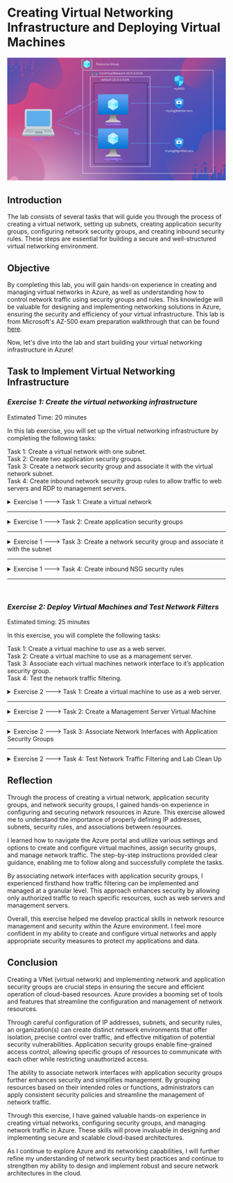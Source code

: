 
# Creating Virtual Networking Infrastructure and Deploying Virtual Machines

![Network and Application Security Groups](https://github.com/0xbythesecond/Virtual-Networking-Deploying-Virtual-Machines/blob/main/Network%20and%20Application%20Security%20Group.png?raw=true)

## Introduction
The lab consists of several tasks that will guide you through the process of creating a virtual network, setting up subnets, creating application security groups, configuring network security groups, and creating inbound security rules. These steps are essential for building a secure and well-structured virtual networking environment.

## Objective
By completing this lab, you will gain hands-on experience in creating and managing virtual networks in Azure, as well as understanding how to control network traffic using security groups and rules. This knowledge will be valuable for designing and implementing networking solutions in Azure, ensuring the security and efficiency of your virtual infrastructure. This lab is from Microsoft's AZ-500 exam preparation walkthrough that can be found [here](https://microsoftlearning.github.io/AZ500-AzureSecurityTechnologies/Instructions/Labs/LAB_07_NSGs.html).

Now, let's dive into the lab and start building your virtual networking infrastructure in Azure!

## Task to Implement Virtual Networking Infrastructure

### *Exercise 1: Create the virtual networking infrastructure*

Estimated Time: 20 minutes

In this lab exercise, you will set up the virtual networking infrastructure by completing the following tasks:

Task 1: Create a virtual network with one subnet.<br/>
Task 2: Create two application security groups.<br/>
Task 3: Create a network security group and associate it with the virtual network subnet.<br/>
Task 4: Create inbound network security group rules to allow traffic to web servers and RDP to management servers.<br/>

<details> 
  <summary> Exercise 1 ---> Task 1: Create a virtual network </summary>

Sign in to the Azure portal using an account that has the Owner or Contributor role in the Azure subscription.
  <br />
- In the Azure portal, search for `Virtual networks` and select it from the results. <br />
- Click on `+ Create` on the Virtual networks blade.<br />
- On the Basics tab of the Create virtual network blade, provide the following details: <br />
- Subscription: Select the Azure subscription you are using for this lab.<br />
- Resource group: Click on `Create new` and enter the name `AZ500LAB07`.<br />
- Name: Enter `myVirtualNetwork`. <br />
- Region: Select `South Central US` or a region that would be nearest to you. 
  
<br />
<br />

|Setting	| Value|
| --------| --------|  
|Subscription |	the name of the Azure subscription you are using in this lab|
|Resource group	| click Create new and type the name AZ500LAB07|
|Name |	myVirtualNetwork |
|Region |	South Central US or Preferred Regions That is Nearest to You|
  
<img src="https://github.com/0xbythesecond/Virtual-Networking-Deploying-Virtual-Machines/blob/main/Setting%20Up%20Virtual%20Network.png?raw=true" height="57%" width="59.3%" alt="Basics of Virtual Network"/>

Switch to the IP addresses tab, set the IPv4 address space to `10.0.0.0/16`, and set the Subnet address range to `10.0.0.0/24`
Click on `Review + create` and then click `Create` to create the virtual network.
  
| Setting |	Value |
| -------------  | ---------- |  
|Subnet name |	default |
|Subnet address range	| 10.0.0.0/24 |
  
<img src="https://github.com/0xbythesecond/Virtual-Networking-Deploying-Virtual-Machines/blob/main/Review%20Creation%20of%20Virtual%20Network.png?raw=true" height="50%" width="50%" alt="Review Creation of Virtual Network"/>

  </details>
<hr>
  
  <details>
  <summary> Exercise 1 ---> Task 2: Create application security groups </summary>

In the Azure portal, search for `Application security groups` and select it from the results.
  <br />
- Click on `+ Create` on the Application security groups blade.<br />
- On the Basics tab of the Create an application security group blade, provide the following details:<br />
- Resource group: Select `AZ500LAB07` or your preferred Resource Group Name that would be that lab.<br />
- Name: Enter `myAsgWebServers` (this group will be for web servers).<br />
- Click on `Review + create` and then click `Create`.
- Repeat steps 2-4 to create another application security group with the following details:<br />
- Resource group: Select `AZ500LAB07`.<br />
- Name: Enter `myAsgMgmtServers` (this group will be for management servers).<br />
  
| Setting |	Value|
|----------- | ----------- |  
|Resource group |	AZ500LAB07|
|Name |	myAsgWebServers | 
| Region |	South Central US|
  
  >**Note**: This group will be for the web servers.

<img src="https://github.com/0xbythesecond/Virtual-Networking-Deploying-Virtual-Machines/blob/main/Create%20ASG%20WebServers.png?raw=true" height="60%" width="60%" alt="websever asg"/>  
  
|Setting |	Value|
|----------- | ------------ |  
|Resource group |	AZ500LAB07|
|Name	| myAsgMgmtServers|
|Region |	South Central US|
  >**Note**: This group will be for the management servers.  
  
<img src="https://github.com/0xbythesecond/Virtual-Networking-Deploying-Virtual-Machines/blob/main/Create%20ASG%20MgmtServers.png?raw=true" height="60%" width="60%" alt="mgmtserver asg"/>
  
</details>
<hr>
<details> 
  <summary> Exercise 1 ---> Task 3: Create a network security group and associate it with the subnet</summary>

In the Azure portal, search for `Network security groups` and select it from the results.
  <br />
- Click on `+ Create` on the Network security groups blade.<br />
- On the Basics tab of the Create network security group blade, provide the following details:<br />
- Subscription: Select the Azure subscription you are using for this lab.<br />
- Resource group: Select `AZ500LAB07`.<br />
- Name: Enter `myNsg`.<br />
- Region: Select `East US`.<br />
- Click on "Review + create" and then click `Create`.<br />
  
| Setting |	Value|
| ----------- | ----------- |  
|Subscription |	the name of the Azure subscription you are using in this lab|
|Resource group	| AZ500LAB07|
|Name	| myNsg|
| Region |	South Central US|
 
<img src="https://github.com/0xbythesecond/Virtual-Networking-Deploying-Virtual-Machines/blob/main/Create%20NSG.png?raw=true" height="60%" width="60%" alt="Create NSG"/>  
  
- Navigate back to the Network security groups blade and select the `myNsg` entry.<br />
- On the myNsg blade, in the Settings section, click `Subnets` and then click `+ Associate`.<br />
- On the Associate subnet blade, provide the following details:<br />
- Virtual network: Select `myVirtualNetwork`.<br />
- Subnet: Select `default`.<br />
- Click `OK` to associate the network security group with the subnet.<br />
 
<img src="https://github.com/0xbythesecond/Virtual-Networking-Deploying-Virtual-Machines/blob/main/Associate%20NSG%20Subnet.png?raw=true" height="90%" width="90%" alt="Associate Subnet"/>  
  
| Setting |	Value |
| ----------- | -------- |  
|Virtual network	| myVirtualNetwork|
| Subnet |	default|

  </details>
<hr>
<details>
  <summary> Exercise 1 ---> Task 4: Create inbound NSG security rules </summary>

- On the myNsg blade, in the Settings section, click `Inbound security rules`. <br />
- Review the default inbound security rules and then click `+ Add` to add a new rule. <br />
  
<img src="https://github.com/0xbythesecond/Virtual-Networking-Deploying-Virtual-Machines/blob/main/Add%20Inbound%20Security%20Rules.png?raw=true" height="60%"  width="60%" alt="Select to Add an inbound security rule"/>
  
- On the Add inbound security rule. <br />
- On the Add inbound security rule blade, specify the following settings to allow TCP ports 80 and 443 to the myAsgWebServers application security group (leave all other values with their default values):

| Setting |	Value |
|---------| --------|
|Destination |	in the drop-down list, select Application security group and then click `myAsgWebServers`|
|Destination| port ranges	80,443|
|Protocol |	TCP |
| Priority |	100 (lower the number, the higher the priority) |
|Name |	Allow-Web-All|
 
<img src="https://github.com/0xbythesecond/Virtual-Networking-Deploying-Virtual-Machines/blob/main/Enter%20Values%20for%20NSG%20Inbound%20Security%20Rules.png?raw=true" height="50%" width="60%" alt="Inbound Security Rule Settings myVMWeb"/>  
<br />
  
Add inbound security rule:
- Navigate to the "myNsg" blade. <br />
- In the Settings section, click "Inbound security rules" and then click "+ Add."<br />
- On the "Add inbound security rule" blade, provide the following settings:<br />
- Destination: Select "Application security group" and choose "myAsgMgmtServers."<br />
- Destination port ranges: Enter "3389."<br />
- Protocol: Select "TCP."<br />
- Priority: Set it to "110."<br />
- Name: Enter "Allow-RDP-All."<br />
- Click "Add" to create the new inbound rule.<br />
- Result: You have added an inbound security rule to allow RDP (TCP port 3389) traffic to the "myAsgMgmtServers" application security group.
 

|Setting	| Value|
|---------- | ----------- |  
| Destination |	in the drop-down list, select Application security group and then click `myAsgMgmtServers`|
|Destination port ranges |	3389|
|Protocol	| TCP |
| Priority |	110 |
| Name |	Allow-RDP-All|

<img src="https://github.com/0xbythesecond/Virtual-Networking-Deploying-Virtual-Machines/blob/main/Enter%20Values%20for%20NSG%20Inbound%20Security%20Rules%20(asg%20mgmt).png?raw=true" height="50%" width="60%" alt="Inbound Security Rules Settings myVMMgmt"/>
  
  >**Note**: Result: You have deployed a virtual network, network security with inbound security rules, and two application security groups.
  
</details>
<hr>
<br />

### *Exercise 2: Deploy Virtual Machines and Test Network Filters*

Estimated timing: 25 minutes

In this exercise, you will complete the following tasks:

Task 1: Create a virtual machine to use as a web server.<br />
Task 2: Create a virtual machine to use as a management server.<br />
Task 3: Associate each virtual machines network interface to it’s application security group.<br />
Task 4: Test the network traffic filtering.<br />

<details> 
  <summary> Exercise 2 ---> Task 1: Create a virtual machine to use as a web server.</summary>
<br />
Navigate to the Azure portal and search for `Virtual machines.`
- Click `+ Create` and select `+ Azure virtual machine` from the dropdown list.
  <br />
  
  <img src="https://github.com/0xbythesecond/Virtual-Networking-Deploying-Virtual-Machines/blob/main/Create%20Virtual%20Machine.png?raw=true" height="30%" width="30%" alt="Create Virtual Machine Initial Step"/>
  
- On the Basics tab of the "Create a virtual machine" blade, provide the following settings:<br />
- Subscription: Select the Azure subscription for this lab.<br />
- Resource group: Choose `AZ500LAB07`<br />
- Virtual machine name: Enter `myVmWeb`<br />
- Region: Select `(US)South Central US or the nearest region to you`<br />
- Image: Choose `Windows Server 2022 Datacenter: Azure Edition - x64 Gen2`<br />
- Size: Select `Standard D2s v3`<br />
- Username: Enter `Student`<br />
- Password: Use your personal password.<br />
- Confirm password: Retype your password.<br />
- Public inbound ports: Set it to 'None'<br />
- Would you like to use an existing Windows Server License: 'Leave selection unchecked`<br />
  
<img src="https://github.com/0xbythesecond/Virtual-Networking-Deploying-Virtual-Machines/blob/main/create%20virtual%20machine%20(values).png?raw=true" height="70%" width="70%" alt="Virtual Machine Settings for Server"/>   



- Click "Next: Disks" and set the OS disk type to `Standard HDD`<br />
  
<img src="https://github.com/0xbythesecond/Virtual-Networking-Deploying-Virtual-Machines/blob/main/Select%20OS%20Disk%20Type.png?raw=true" height="50%" width="50%" alt="Select Os Disk Type"/>
  
- Click "Next: Networking" and select the previously created network `myVirtualNetwork`<br />
- Under "NIC network security group," choose `None`<br />
  
<img src="https://github.com/0xbythesecond/Virtual-Networking-Deploying-Virtual-Machines/blob/main/Values%20for%20Networking%20on%20VM.png?raw=true" height="50%" width="50%" alt="Networking Settings for myVMWeb"/>
  
- Click "Next: Management" and then "Next: Monitoring."<br />
- On the "Monitoring" tab, verify that "Boot diagnostics" is enabled with a managed storage account.<br />
  
| Setting |	Value|
|------------------ | ---------------- |  
| Boot diagnostics |	Enabled with managed storage account (recommended) |
  
- Click "Review + create" and ensure successful validation.<br />
- Click "Create" to deploy the virtual machine.<br />

|Setting |	Value |
| ------------ | ----------- |  
|Subscription |	the name of the Azure subscription you will be using in this lab |
|Resource group |	AZ500LAB07|
|Virtual machine name	| myVmWeb |
|Region	|(US) South Central US|
|Image |	Windows Server 2022 Datacenter: Azure Edition- x64 Gen2|
|Size |	Standard D2s v3 |
|Username |	Student|
|Password |	Please use your personal password created|
|Confirm password |	Retype your password|
|Public inbound ports |	None|
|Would you like to use an existing Windows Server License |	No  |
  
</details>
<hr>
<details> 
  <summary> Exercise 2 ---> Task 2: Create a Management Server Virtual Machine</summary>
<br />
Navigate to the Azure portal and go to the Virtual machines blade.<br />
  
  >**Note**: The following will be the same as the previous Virtual Machine except for the Management Server, so no pictured image. 
  
- Click `+ Create` and select `+ Azure virtual machine` from the dropdown list.<br />
- On the Basics tab of the "Create a virtual machine" blade, provide the following settings:<br />
- Subscription: Select the Azure subscription for this lab.<br />
- Resource group: Choose `AZ500LAB07.`<br />
- Virtual machine name: Enter `myVMMgmt.`<br />
- Region: Select `South Central US`<br />
- Image: Choose `Windows Server 2022 Datacenter: Azure Edition - x64 Gen2.`<br />
- Size: Select `Standard D2s v3.`<br />
- Username: Enter `Student.`<br />
- Password: Use your personal password.<br />
- Public inbound ports: Set it to `None.`<br />
- Already have a Windows Server license: Select `No.`<br />
  
| Setting |	Value |
| ---------- | ----------- |  
| Subscription |	the name of the Azure subscription you will be using in this lab |
| Resource group |	AZ500LAB07|
| Virtual machine name |	myVMMgmt |
| Region |	South Central US or preferred region that is nearest to you|
| Image	| Windows Server 2022 Datacenter: Azure Edition - x64 Gen2 |
| Size |	Standard D2s v3|
| Username |	Student|
| Password |	Please use your personal password that you create|
| Public inbound ports |	None|
| Already have a Windows Server license |	No|
  
  >**Note**: For public inbound ports, we will rely on the precreated NSG.

- Click `Next: Disks` and set the OS disk type to `Standard HDD`<br />
- Click `Next: Networking` and select the previously created network `myVirtualNetwork`<br />
- Under "NIC network security group," choose `None.`<br />
- Click "Next: Management" and then `Next: Monitoring.`<br />
- On the "Monitoring" tab, verify that `Boot diagnostics` is enabled with a managed storage account.<br />
- Click `Review + create` and ensure successful validation.<br />
- Click `Create` to deploy the virtual machine.
  
  >**Note**: Wait for both virtual machines to be provisioned before continuing.
  
  </details>
<hr>

<details>
  <summary> Exercise 2 ---> Task 3: Associate Network Interfaces with Application Security Groups</summary> 
<br />
Go to the Virtual machines blade in the Azure portal and verify that both virtual machines are listed with the "Running" status.<br />
  
- Click the entry for the "myVMWeb" virtual machine.<br />
- On the "myVMWeb" blade, click "Networking" in the Settings section.<br />
- On the "myVMWeb | Networking" blade, click the "Application security groups" tab.<br />
- Click "Configure the application security groups" and select "myAsgWebServers" from the Application security group drop-down list.<br />

  
<img src="https://github.com/0xbythesecond/Virtual-Networking-Deploying-Virtual-Machines/blob/main/Configure%20Application%20Security%20Groups%20for%20NiC%20(myVmWeb).png?raw=true" height="80%" width="80%" alt="Associate NiC with ASG on myVWeb"/>

 <br /> 
 - Click "Save."<br /> 
 <img src="https://github.com/0xbythesecond/Virtual-Networking-Deploying-Virtual-Machines/blob/main/Configure%20Application%20Security%20Groups%20for%20NiC%20(myVmWeb%202).png?raw=true" height="50%" width="50%" alt="Save myASGWebServers for Association"/>
  
  >**Note**: The following steps and settings are the same as previously mentioned with the exception of the change for `myVMMgmt` and `myAsgMgmtServers`
  
- Navigate back to the Virtual machines blade and click the entry for the "myVMMgmt" virtual machine.<br />
- On the "myVMMgmt" blade, click "Networking" in the Settings section.<br />
- On the "myVMMgmt | Networking" blade, click the "Application security groups" tab.<br />
- Click "Configure the application security groups" and select "myAsgMgmtServers" from the Application security group drop-down list.<br />
- Click "Save."
  </details>
  <hr>
  
<details>
  <summary> Exercise 2 ---> Task 4: Test Network Traffic Filtering and Lab Clean Up</summary>
<br />
Go to the "myVMMgmt" virtual machine blade in the Azure portal.<br />
  
- Click "Connect" and select "RDP" from the drop-down menu.<br />
- Download the RDP file and use it to connect to the "myVMMgmt" Azure VM via Remote Desktop using the provided credentials.<br />
- In the Azure portal, navigate to the "myVMWeb" virtual machine blade.<br />
- On the "myVMWeb" blade, in the Operations section, click "Run command" and then select "RunPowerShellScript."<br />
 
 <img src="https://github.com/0xbythesecond/Virtual-Networking-Deploying-Virtual-Machines/blob/main/Run%20PowerShell%20Command.png?raw=true" height="90%" width="90%" alt="Select Run Command to Execute PowerShell Script"/>  
  
- Run the following command in the Run Command Script pane to install the Web server role on "myVMWeb":
  
```powershell
Install-WindowsFeature -name Web-Server -IncludeManagementTools
```  
  
<img src="https://github.com/0xbythesecond/Virtual-Networking-Deploying-Virtual-Machines/blob/main/Run%20Powershell%20Script.png?raw=true" height="60%" width="60%" alt="Run Powershell Script to Install Web Server Rolse myVMWeb"/>
  
  >**Note**: Wait for the installation to complete. There will be a notification of success. 
  
- In the Azure portal, navigate back to the "myVMWeb" blade. <br />
- Identify the Public IP address of the "myVmWeb" Azure VM.<br />
 
  <img src="https://github.com/0xbythesecond/Virtual-Networking-Deploying-Virtual-Machines/blob/main/Identify%20Public%20IP%20Address.png?raw=true" height="100%" width="100%" alt="identify public IP address"/> 
  
- Open another browser tab and navigate to the identified IP address.<br />
- Verify that the default IIS web page is displayed, indicating that port 80 is allowed inbound from the internet based on the "myAsgWebServers" application security group.<br />
  
<img src="https://github.com/0xbythesecond/Virtual-Networking-Deploying-Virtual-Machines/blob/main/IIS%20Webpage%20Validation.png?raw=true" height="60%" width="60%" alt="IIS Webpage Validation"/>  
  
  >**Note**:Result: You have successfully validated the network security group (NSG) and application security group (ASG) configuration, and the network traffic is being correctly managed.

Lab Cleanup:
To avoid incurring unexpected costs, it is essential to remove any unused Azure resources.

Open the Cloud Shell by clicking the first icon in the top right of the Azure Portal.<br />
If prompted, select PowerShell and Create storage.<br />
In the PowerShell session within the Cloud Shell pane, run the following command to remove the resource group you created in this lab:<br />

```powershell
 Remove-AzResourceGroup -Name "AZ500LAB07" -Force -AsJob
```
<img src="https://github.com/0xbythesecond/Virtual-Networking-Deploying-Virtual-Machines/blob/main/Run%20Powershell%20Resource%20Group%20Delete%20Script.png?raw=true" height="80%" width="80%" alt="Powershell Command to Delete Resource Group"/>
  
Close the Cloud Shell pane.

  >**Note**:  Remember to remove any newly created Azure resources that you no longer use. Removing unused resources ensures you will not incur unexpected costs.
  
  </details>
  
 ## Reflection
Through the process of creating a virtual network, application security groups, and network security groups, I gained hands-on experience in configuring and securing network resources in Azure. This exercise allowed me to understand the importance of properly defining IP addresses, subnets, security rules, and associations between resources.

I learned how to navigate the Azure portal and utilize various settings and options to create and configure virtual machines, assign security groups, and manage network traffic. The step-by-step instructions provided clear guidance, enabling me to follow along and successfully complete the tasks.

By associating network interfaces with application security groups, I experienced firsthand how traffic filtering can be implemented and managed at a granular level. This approach enhances security by allowing only authorized traffic to reach specific resources, such as web servers and management servers.

Overall, this exercise helped me develop practical skills in network resource management and security within the Azure environment. I feel more confident in my ability to create and configure virtual networks and apply appropriate security measures to protect my applications and data.

## Conclusion
Creating a VNet (virtual network) and implementing network and application security groups are crucial steps in ensuring the secure and efficient operation of cloud-based resources. Azure provides a booming set of tools and features that streamline the configuration and management of network resources.

Through careful configuration of IP addresses, subnets, and security rules, an organization(s) can create distinct network environments that offer isolation, precise control over traffic, and effective mitigation of potential security vulnerabilities. Application security groups enable fine-grained access control, allowing specific groups of resources to communicate with each other while restricting unauthorized access.

The ability to associate network interfaces with application security groups further enhances security and simplifies management. By grouping resources based on their intended roles or functions, administrators can apply consistent security policies and streamline the management of network traffic.

Through this exercise, I have gained valuable hands-on experience in creating virtual networks, configuring security groups, and managing network traffic in Azure. These skills will prove invaluable in designing and implementing secure and scalable cloud-based architectures.

As I continue to explore Azure and its networking capabilities, I will further refine my understanding of network security best practices and continue to strengthen my ability to design and implement robust and secure network architectures in the cloud.
